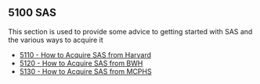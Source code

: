 ## 5100 SAS ##

This section is used to provide some advice to getting started with SAS and the various ways to acquire it

- [5110 - How to Acquire SAS from Harvard](https://github.com/sleepepi/howto/blob/master/5000-software/5100-sas/5110-acquire-sas-through-harvard.md)
- [5120 - How to Acquire SAS from BWH](https://github.com/sleepepi/howto/blob/master/5000-software/5100-sas/5120-acquire-sas-through-bwh.md)
- [5130 - How to Acquire SAS from MCPHS](https://github.com/sleepepi/howto/blob/master/5000-software/5100-sas/5130-acquire-sas-through-mcphs.md)

